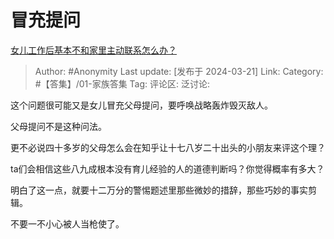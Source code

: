 # 冒充提问
[女儿工作后基本不和家里主动联系怎么办？](https://www.zhihu.com/question/554786032/answer/3437812680)
> Author: #Anonymity
> Last update: [发布于 2024-03-21]
> Link:
> Category: #【答集】/01-家族答集 
> Tag: 
> 评论区:
> 泛讨论:

这个问题很可能又是女儿冒充父母提问，要呼唤战略轰炸毁灭敌人。

父母提问不是这种问法。

更不必说四十多岁的父母怎么会在知乎让十七八岁二十出头的小朋友来评这个理？

ta们会相信这些八九成根本没有育儿经验的人的道德判断吗？你觉得概率有多大？

明白了这一点，就要十二万分的警惕题述里那些微妙的措辞，那些巧妙的事实剪辑。

不要一不小心被人当枪使了。
